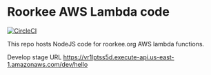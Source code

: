 # Roorkee AWS Lambda code

[![CircleCI](https://circleci.com/gh/amitrke/rke-aws-lambda-node.svg?style=svg)](https://circleci.com/gh/amitrke/rke-aws-lambda-node)

This repo hosts NodeJS code for roorkee.org AWS lambda functions.

Develop stage URL https://vr1lptss5d.execute-api.us-east-1.amazonaws.com/dev/hello